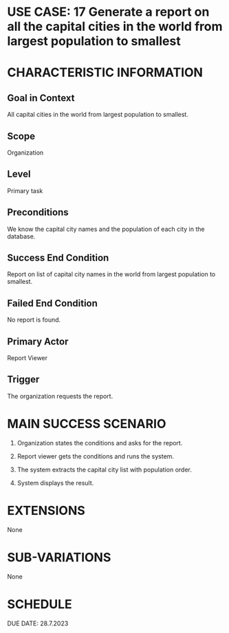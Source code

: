 # USE CASE: 17 Generate a report on all the capital cities in the world from largest population to smallest

# CHARACTERISTIC INFORMATION

## Goal in Context

All capital cities in the world from largest population to smallest.

## Scope

Organization

## Level

Primary task

## Preconditions

We know the capital city names and the population of each city in the
database.

## Success End Condition

Report on list of capital city names in the world from largest
population to smallest.

## Failed End Condition

No report is found.

## Primary Actor

Report Viewer

## Trigger

The organization requests the report.

# MAIN SUCCESS SCENARIO

1.  Organization states the conditions and asks for the report.

2.  Report viewer gets the conditions and runs the system.

3.  The system extracts the capital city list with population order.

4.  System displays the result.

# EXTENSIONS

None

# SUB-VARIATIONS

None

# SCHEDULE

DUE DATE: 28.7.2023

